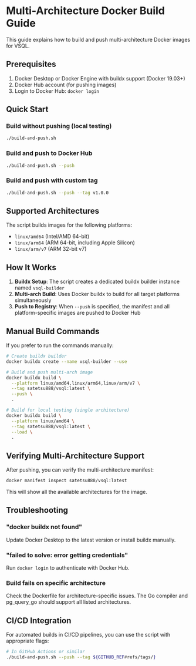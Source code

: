 # Multi-Architecture Docker Build Guide

This guide explains how to build and push multi-architecture Docker images for VSQL.

## Prerequisites

1. Docker Desktop or Docker Engine with buildx support (Docker 19.03+)
2. Docker Hub account (for pushing images)
3. Login to Docker Hub: `docker login`

## Quick Start

### Build without pushing (local testing)
```bash
./build-and-push.sh
```

### Build and push to Docker Hub
```bash
./build-and-push.sh --push
```

### Build and push with custom tag
```bash
./build-and-push.sh --push --tag v1.0.0
```

## Supported Architectures

The script builds images for the following platforms:
- `linux/amd64` (Intel/AMD 64-bit)
- `linux/arm64` (ARM 64-bit, including Apple Silicon)
- `linux/arm/v7` (ARM 32-bit v7)

## How It Works

1. **Buildx Setup**: The script creates a dedicated buildx builder instance named `vsql-builder`
2. **Multi-arch Build**: Uses Docker buildx to build for all target platforms simultaneously
3. **Push to Registry**: When `--push` is specified, the manifest and all platform-specific images are pushed to Docker Hub

## Manual Build Commands

If you prefer to run the commands manually:

```bash
# Create buildx builder
docker buildx create --name vsql-builder --use

# Build and push multi-arch image
docker buildx build \
  --platform linux/amd64,linux/arm64,linux/arm/v7 \
  --tag satetsu888/vsql:latest \
  --push \
  .

# Build for local testing (single architecture)
docker buildx build \
  --platform linux/amd64 \
  --tag satetsu888/vsql:latest \
  --load \
  .
```

## Verifying Multi-Architecture Support

After pushing, you can verify the multi-architecture manifest:

```bash
docker manifest inspect satetsu888/vsql:latest
```

This will show all the available architectures for the image.

## Troubleshooting

### "docker buildx not found"
Update Docker Desktop to the latest version or install buildx manually.

### "failed to solve: error getting credentials"
Run `docker login` to authenticate with Docker Hub.

### Build fails on specific architecture
Check the Dockerfile for architecture-specific issues. The Go compiler and pg_query_go should support all listed architectures.

## CI/CD Integration

For automated builds in CI/CD pipelines, you can use the script with appropriate flags:

```bash
# In GitHub Actions or similar
./build-and-push.sh --push --tag ${GITHUB_REF#refs/tags/}
```